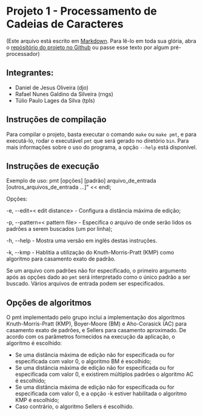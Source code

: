 # Projeto 1 - Processamento de Cadeias de Caracteres

(Este arquivo está escrito em [Markdown](https://daringfireball.net/projects/markdown/syntax#link). Para lê-lo em toda sua glória, abra o [repósitório do projeto no Github](https://github.com/tuliolages/pmt) ou passe esse texto por algum pré-processador)

## Integrantes:
- Daniel de Jesus Oliveira (djo)
- Rafael Nunes Galdino da Silveira (rngs)
- Túlio Paulo Lages da Silva (tpls)

## Instruções de compilação
Para compilar o projeto, basta executar o comando `make` ou `make pmt`, e para executá-lo, rodar o executável `pmt` que será gerado no diretório `bin`. Para mais informações sobre o uso do programa, a opção `--help` está disponível.

## Instruções de execução
Exemplo de uso: pmt [opções] [padrão] arquivo_de_entrada [outros_arquivos_de_entrada ...]" << endl;

Opções:


-e, --edit=< edit distance> - Configura a distância máxima de edição;

-p, --pattern=< pattern file> - Especifica o arquivo de onde serão lidos os padrões a serem buscados (um por linha);

-h, --help - Mostra uma versão em inglês destas instruções.

-k, --kmp - Hablitia a utilização do Knuth-Morris-Pratt (KMP) como algoritmo para casamento exato de padrão.

Se um arquivo com padrões não for especificado, o primeiro argumento após as opções dado ao `pmt` será interpretado como o único padrão a ser buscado. Vários arquivos de entrada podem ser especificados.

## Opções de algoritmos

O pmt implementado pelo grupo inclui a implementação dos algoritmos Knuth-Morris-Pratt (KMP),  Boyer-Moore (BM) e Aho-Corasick (AC) para casamento exato de padrões, e Sellers para casamento aproximado. De acordo com os parâmetros fornecidos na execução da aplicação, o algoritmo é escolhido:

- Se uma distância máxima de edição não for especificada ou for especificada com valor 0, o algoritmo BM é escolhido;
- Se uma distância máxima de edição não for especificada ou for especificada com valor 0, e existirem múltiplos padrões o algoritmo AC é escolhido;
- Se uma distância máxima de edição não for especificada ou for especificada com valor 0, e a opção -k estiver habilitada o algoritmo KMP é escolhido;
- Caso contrário, o algoritmo Sellers é escolhido.
